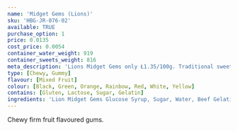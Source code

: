 ```yaml
---
name: 'Midget Gems (Lions)'
sku: 'HBG-JR-076-02'
available: TRUE
purchase_option: 1
price: 0.0135
cost_price: 0.0054
container_water_weight: 919
container_sweets_weight: 816
meta_description: 'Lions Midget Gems only Ł1.35/100g. Traditional sweets and more at Humbugs Confectionery Store. Specialists in satisfying your sweet tooth!'
type: [Chewy, Gummy]
flavour: [Mixed Fruit]
colour: [Black, Green, Orange, Rainbow, Red, White, Yellow]
contains: [Gluten, Lactose, Sugar, Gelatin]
ingredients: 'Lion Midget Gems Glucose Syrup, Sugar, Water, Beef Gelatine, Potato Starch, Citric Acid, Liquorice Powder, Natural Flavourings, Vegetable Oil, Acetic Acid, Natural Colours (Vegetable Carbon, Chlorophyll, Lutein, Paprika Extract, Anthocyanins), Glazing Agent (Carnuba Wax). May Contain Traces of Milk.'
---
```

Chewy firm fruit flavoured gums.
